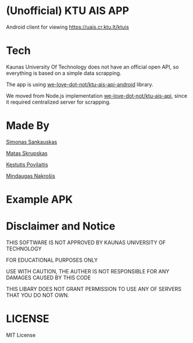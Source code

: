 # (Unofficial) KTU AIS APP
Android client for viewing https://uais.cr.ktu.lt/ktuis

# Tech
Kaunas University Of Technology does not have an official open API, so
everything is based on a simple data scrapping.

The app is using [we-love-dot-not/ktu-ais-api-android](https://github.com/we-love-dot-not/ktu-ais-api-android) library.

We moved from Node.js implementation [we-love-dot-not/ktu-ais-api](https://github.com/we-love-dot-not/ktu-ais-api), since it required centralized server for scrapping.

# Made By
[Simonas Sankauskas](https://github.com/simonassank)

[Matas Skrupskas](https://github.com/matas-skr)

[Kęstutis Povilaitis](https://github.com/KPovilaitis)

[Mindaugas Nakrošis](https://github.com/Elminday)

# Example APK


# Disclaimer and Notice
THIS SOFTWARE IS NOT APPROVED BY KAUNAS UNIVERSITY OF TECHNOLOGY

FOR EDUCATIONAL PURPOSES ONLY

USE WITH CAUTION, THE AUTHER IS NOT RESPONSIBLE FOR ANY DAMAGES CAUSED BY THIS CODE

THIS LIBARY DOES NOT GRANT PERMISSION TO USE ANY OF SERVERS THAT YOU DO NOT OWN.

# LICENSE
MIT License